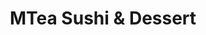 ---
layout: place
title: "MTea Sushi & Dessert"
permalink: /new-jersey/princeton/mtea-sushi-dessert.html
stateAbbr: NJ
stateName: New Jersey
cityName: Princeton
seo:
  name: "MTea Sushi & Dessert"
  type: Restaurant
  links: https://www.princetonmteasushidessert.com/
description: "MTea Sushi & Dessert serves delicious sushi in Princeton, New Jersey. Try fresh Japanese dishes for a great dining experience. Available for takeout, delivery, lunch, and dinner."
place_id: ChIJt97I6uznw4kRmbQE8lwuiS0
photos:
  - name: >-
      places/ChIJt97I6uznw4kRmbQE8lwuiS0/photos/AeeoHcKhywGSlras36sFJiVXo1nnEX82io8-kOuYDhLNVGrGP6tXoh2wRPNYcFAOIiAQBaKzyc4SjbPaYHH-B8GwpDrIgQXLa_vsCZ8tcW9aDpGGlDL7LLCDEc4n52TeVTcVZgtMu6VhNZNxBzDKxQKv9FONN_IKgdLRtmz_eIIhEDnYwbDwfUNJjvgjluV7NVt85itIAAqhHUzNz2aphiopduyVR40hyaFzT02B-G3PfkDIjvQ8uAvLOBVlyJ8xWLzJayl7tIXW2pHzDK105i9AEayBF9oYNT2K7fTUU5sL7t0Fng
    widthPx: 2048
    heightPx: 1536
    authorAttributions:
      - displayName: MTea Sushi & Dessert
        uri: https://maps.google.com/maps/contrib/108466656468883433854
        photoUri: >-
          https://lh3.googleusercontent.com/a-/ALV-UjX6EujzBOh2H9hzSlC6RMxDfRLGNsvTmerjyLTeIroQrezcC0r0=s100-p-k-no-mo
    flagContentUri: >-
      https://www.google.com/local/imagery/report/?cb_client=maps_api_places.places_api&image_key=!1e10!2sAF1QipMfwbuA8VRHgU8VpHLdFWnXWd5-KsD0PIBZ9x2p&hl=en-US
    googleMapsUri: >-
      https://www.google.com/maps/place//data=!3m4!1e2!3m2!1sAF1QipMfwbuA8VRHgU8VpHLdFWnXWd5-KsD0PIBZ9x2p!2e10!4m2!3m1!1s0x89c3e7eceac8deb7:0x2d892e5cf204b499
  - name: >-
      places/ChIJt97I6uznw4kRmbQE8lwuiS0/photos/AeeoHcJRyo8T6PCB7OKU3Ig3v_hykOXKXb0IMmwRo8XJQ12jTlP9xvPZwh0DQR4miAIQv2nPsCIT6vIwRcxB4c6myvb81V2E47uVnX7zaQXh4VLmYsfX73-Ig-hZvV4FFEZhWmggltdpmyj9hnCkGzR-3r3Qrc0I9QC4LMl7YKYSi_rnDwkkfenGa90IUcBj-lf3zBotM_Jzn1CpExlEUgdm-Df-4LfFSvpNx5afsazSlT46quEslHyIvuHfnl1o-mR9xqlEZAVS62q5ri1zNgDmPrh8mCEcYzStzZrH2H3dTjXsNA
    widthPx: 3024
    heightPx: 3780
    authorAttributions:
      - displayName: MTea Sushi & Dessert
        uri: https://maps.google.com/maps/contrib/108466656468883433854
        photoUri: >-
          https://lh3.googleusercontent.com/a-/ALV-UjX6EujzBOh2H9hzSlC6RMxDfRLGNsvTmerjyLTeIroQrezcC0r0=s100-p-k-no-mo
    flagContentUri: >-
      https://www.google.com/local/imagery/report/?cb_client=maps_api_places.places_api&image_key=!1e10!2sAF1QipOl7jRMm-XzVhUl7mtIKIsYCSoHr3LEX7j0qTti&hl=en-US
    googleMapsUri: >-
      https://www.google.com/maps/place//data=!3m4!1e2!3m2!1sAF1QipOl7jRMm-XzVhUl7mtIKIsYCSoHr3LEX7j0qTti!2e10!4m2!3m1!1s0x89c3e7eceac8deb7:0x2d892e5cf204b499
  - name: >-
      places/ChIJt97I6uznw4kRmbQE8lwuiS0/photos/AeeoHcLfjAH9CjrJfN0wWPwtykd7QMbkf2Pkhi2TE6U3rFkiS4oSZqM0ICnnIj97RxDL3okoTPVD-pZVaxCtCocHUOtUjFPoK9u2uH2FwJZyU8ohRfzvG36HnsTScpRxziY7-Eqvd8o3_bDvkeLygyMGq92du4FDzT9WZpwSdqlCq9e6OiplzrBxy1qdH5uNim-Q1dmussYCSn-Z2Dbz2Hwu2yTGFSinRLFMMVVuA61afxvs3pdWv3dZwx053GG8us0p2DW5Q2uUn6zxWkqshMxKNnfBKz2iX8YU5EqpBlbdRKdYMQH-K0yVkr5QovDGh3HiwkT19t8BpqI0jRTy3CxOtqkRT7FI5cLFkiS2Dsi__aAW-yNYaj0BG1EYL8LpX0Me41RzeNH6dcfpqi_wwFuK0RS5M4sp6psvBC7tMthxyrrE8g
    widthPx: 3628
    heightPx: 2721
    authorAttributions:
      - displayName: ning ning
        uri: https://maps.google.com/maps/contrib/109449587709316035046
        photoUri: >-
          https://lh3.googleusercontent.com/a/ACg8ocIunn2vvC8UFZSQKsE9UU1ZkmRb6-d6TT265BYolQczZyyxdg=s100-p-k-no-mo
    flagContentUri: >-
      https://www.google.com/local/imagery/report/?cb_client=maps_api_places.places_api&image_key=!1e10!2sCIHM0ogKEICAgIDfxre1QQ&hl=en-US
    googleMapsUri: >-
      https://www.google.com/maps/place//data=!3m4!1e2!3m2!1sCIHM0ogKEICAgIDfxre1QQ!2e10!4m2!3m1!1s0x89c3e7eceac8deb7:0x2d892e5cf204b499
  - name: >-
      places/ChIJt97I6uznw4kRmbQE8lwuiS0/photos/AeeoHcLQy7YpEv_1asOp-_s9-zViNpLF6kSkrUA3CrSC5ExQ-pVgg0XQZk1z_kF-GPkSafm5-F88oBIq8h2vpSAEWZhuEXihLshfhHuISoZFOg2gUaM-azuBzsDSebv9XhlaZVasdBoBGek6vuwbzmpK1xupdt_0sj_b6zfG9XjZtnuLnvQV9sDLeceTEYGJVkGHuWMAAAa6Gan8ybHzet7SkV5fcg-OwIjuuE73XeXiTOgCWQusapv1kjSBZeNtNmFUVpln6n4o2gvgWVFAcw_FVHUrj-VbkeWh_V4tHogb1WeWuA
    widthPx: 4032
    heightPx: 3024
    authorAttributions:
      - displayName: MTea Sushi & Dessert
        uri: https://maps.google.com/maps/contrib/108466656468883433854
        photoUri: >-
          https://lh3.googleusercontent.com/a-/ALV-UjX6EujzBOh2H9hzSlC6RMxDfRLGNsvTmerjyLTeIroQrezcC0r0=s100-p-k-no-mo
    flagContentUri: >-
      https://www.google.com/local/imagery/report/?cb_client=maps_api_places.places_api&image_key=!1e10!2sAF1QipNgVUOAbwn1_WvjH6K2KGWQkwQxnsJVWHDYB4YL&hl=en-US
    googleMapsUri: >-
      https://www.google.com/maps/place//data=!3m4!1e2!3m2!1sAF1QipNgVUOAbwn1_WvjH6K2KGWQkwQxnsJVWHDYB4YL!2e10!4m2!3m1!1s0x89c3e7eceac8deb7:0x2d892e5cf204b499
  - name: >-
      places/ChIJt97I6uznw4kRmbQE8lwuiS0/photos/AeeoHcITx0Chb4RO3BL2I8jYkV2i_1SN2hl-QyR5qtSSr7qZJV7OhTBVQhaGS1SAoEPQcf632ivsbXC325HKKbQI4pcUWrfJoKYgXdQfChe1BKDFAUf4lcPEmCscPJgzCe13y3ZM3_FzkKJcR23xYkGZ4LVDrlao0Lb4uuHFJqa58XecNiOxa3wmitDI9b7FR0AvD7W480kstMt_iA2z2GVVQu7XHdrEZeHGyK-w_9OWAJvbHBBNSg7N4sZJmV9t0WtDqY00DoqMbx9TjQx8f-fjWHXDLSm-Nr0EtxnZbNZs8Owo0Q
    widthPx: 960
    heightPx: 640
    authorAttributions:
      - displayName: MTea Sushi & Dessert
        uri: https://maps.google.com/maps/contrib/108466656468883433854
        photoUri: >-
          https://lh3.googleusercontent.com/a-/ALV-UjX6EujzBOh2H9hzSlC6RMxDfRLGNsvTmerjyLTeIroQrezcC0r0=s100-p-k-no-mo
    flagContentUri: >-
      https://www.google.com/local/imagery/report/?cb_client=maps_api_places.places_api&image_key=!1e10!2sAF1QipOvx3Np03epJ0CN5bYlaXYdAgFW_Fh8w2EPi_9_&hl=en-US
    googleMapsUri: >-
      https://www.google.com/maps/place//data=!3m4!1e2!3m2!1sAF1QipOvx3Np03epJ0CN5bYlaXYdAgFW_Fh8w2EPi_9_!2e10!4m2!3m1!1s0x89c3e7eceac8deb7:0x2d892e5cf204b499
  - name: >-
      places/ChIJt97I6uznw4kRmbQE8lwuiS0/photos/AeeoHcLs25hs9hshPVjTt7fw_6klQ6NwowZRP1IgSOeKLMjaTE9FifnpTlApW_LdApxEtMDrPh_71mhGJeu87qICeDy4tMlQWH6-P3Zx97Hr9IGu-BR7NCxViW08IIsm_Ub0EeuEZGygE4XsMaQeTOuc9uJ6Yux2PsnxZ7qxnxu_XBZ4e1CvgoZgQZEJUOr-0Xf4ji827nDopZGf_zFi2xbgv3bKusEm8FbKZBw-cIxoiWt1geZBfoXA_TZJKHsN7i9z47BBrNc6io2cNsekgyuksXHcljW4JjUcNf9Pdnwx3oFSEw
    widthPx: 1308
    heightPx: 1744
    authorAttributions:
      - displayName: MTea Sushi & Dessert
        uri: https://maps.google.com/maps/contrib/108466656468883433854
        photoUri: >-
          https://lh3.googleusercontent.com/a-/ALV-UjX6EujzBOh2H9hzSlC6RMxDfRLGNsvTmerjyLTeIroQrezcC0r0=s100-p-k-no-mo
    flagContentUri: >-
      https://www.google.com/local/imagery/report/?cb_client=maps_api_places.places_api&image_key=!1e10!2sAF1QipOMn6fYLd32fa2CqDZaUWAY0Xf-3KkF2oZEw5Wf&hl=en-US
    googleMapsUri: >-
      https://www.google.com/maps/place//data=!3m4!1e2!3m2!1sAF1QipOMn6fYLd32fa2CqDZaUWAY0Xf-3KkF2oZEw5Wf!2e10!4m2!3m1!1s0x89c3e7eceac8deb7:0x2d892e5cf204b499
  - name: >-
      places/ChIJt97I6uznw4kRmbQE8lwuiS0/photos/AeeoHcLQCrt-mhu_DEF38qpvQv4dlvVhcaOhvpRmpGBHRfDJkOujY-auFdr6O4uiugqtwZuK-hU0Fzmxi1FydDTSndYjM6CtVnu8sTzIUq1cMyR5utDlzjayEiad9NG3AJ1dxk945SUPOa_c2uOv7zrl39HvSmExNTaH1qIp28axEfxm8IQpiaiRkmSryAfRGuiA26CbkwybF2MlfyQFcv8ucTKzNb24BYD3hYk9nebIXEJJgZTqgdziHJV_xXkH2lLz0HNQTmksU9yMnLKlkGrhFVJAJFgSAvGQBPheS40TOKhyjzUX-WLbBn8F1hKoPk5qBjMhBLkTWRROFjYkYy9X6UNPqpRFrxyjwjvjt8Sq0qV5FJnou0gUQVgm7bG8SiMZrKs6p0PeOxPsqKnHWDtGKFrSdrJfXJIKTq0LR-YJ-8RDkUeXonh6aOuLdvnxFJPa
    widthPx: 3000
    heightPx: 4000
    authorAttributions:
      - displayName: Ollie Hennis
        uri: https://maps.google.com/maps/contrib/101268067512632302714
        photoUri: >-
          https://lh3.googleusercontent.com/a-/ALV-UjVrlz0Ofd-cj0HV7JhqtF_X1yi29ogvsqcwN3JyAxxCWj08UW8=s100-p-k-no-mo
    flagContentUri: >-
      https://www.google.com/local/imagery/report/?cb_client=maps_api_places.places_api&image_key=!1e10!2sCIABIhADyc5UNxzdDWfGm8IAApP4&hl=en-US
    googleMapsUri: >-
      https://www.google.com/maps/place//data=!3m4!1e2!3m2!1sCIABIhADyc5UNxzdDWfGm8IAApP4!2e10!4m2!3m1!1s0x89c3e7eceac8deb7:0x2d892e5cf204b499
  - name: >-
      places/ChIJt97I6uznw4kRmbQE8lwuiS0/photos/AeeoHcKwtJcukTHyoQFgpbsnP6m9ahIq2LfDlco6wKbyndKeLLPspHSvqX0MUrw8VK-jayi78CBAMgf_o-td71kH65GDohzGGaUAx8dun1Y35t1lhYsBgv3Llq0Vwe6CJ50g3CS2x0WGYH618V7ErcZs4xBkCbEpgKiR7sZab2iYZ8OvM8jM90UxP7tIvWFzLaM3Y0OgEQhmlY74IIQATry0kwKZBwVtIJ1ja99qIpW7DBeOvezRe9sazfDbF7UzWhr6Oq0j3pKhMHiBf1LdAUh-RjQZ8cC9SP6FwqfdoMgb81doLkZdAJHHILOTJj3tLYscmiP_i7L-hr3TyH1DevRZnTua6Dqf_yJMoc71nCQ0ij7mlgtn6zyKP5tIYVejkiXTn0XHezJjgGGv0qf6S8u7o-zzjlPHrutTiJcaqQsH1vyntQ
    widthPx: 4800
    heightPx: 3600
    authorAttributions:
      - displayName: Jessica Hou
        uri: https://maps.google.com/maps/contrib/117263674635474951810
        photoUri: >-
          https://lh3.googleusercontent.com/a/ACg8ocKnPQVaKXJQ7Ur_dTNOU58s5Tgls8CzuzwvZkyaZ0kl9SQ1sVa1=s100-p-k-no-mo
    flagContentUri: >-
      https://www.google.com/local/imagery/report/?cb_client=maps_api_places.places_api&image_key=!1e10!2sCIHM0ogKEICAgID_9MmZeA&hl=en-US
    googleMapsUri: >-
      https://www.google.com/maps/place//data=!3m4!1e2!3m2!1sCIHM0ogKEICAgID_9MmZeA!2e10!4m2!3m1!1s0x89c3e7eceac8deb7:0x2d892e5cf204b499
  - name: >-
      places/ChIJt97I6uznw4kRmbQE8lwuiS0/photos/AeeoHcJfvmiA2WUDA-H_9SalsXLQ4CIAzi7L5M0OWi47R2dHP-flhOLq2skMrc7T8EIbXdXiCJsu-vhgkP-Ki8OHaz0TRhGKTYSE72hgAoMz47bEFKUfmrCxQwp7ReIujmWbUHe1lAmzhmn3_tixXb6DR6dLYl2hrrxn8tPgsK0oapjHH3VecjWqdXHJ6lQpB9pdR1JKBsCzPHLctXdygQJNHuXBH64UBmkozFfHE6UkGaE25fxCLR6zvWXdcX867DnCTTJxdcBc03kooKpmb-75PC-eVpW_XpMD1GwZYV1hmtG5s-4LlBGAfnK5hbJ5qHAHCIcofyqnZ0OJEkEyh1ran0c_z_zi_7TG0LqUu-LqNRXJS-GAWDP51HxPv1IUfFRHsQEZFhPMbCQO2DE4VaX1ssBhbEFMlvt_2CJs9vRcLicxB5pV
    widthPx: 4032
    heightPx: 3024
    authorAttributions:
      - displayName: Eve Bauer
        uri: https://maps.google.com/maps/contrib/113820060224170080050
        photoUri: >-
          https://lh3.googleusercontent.com/a-/ALV-UjVPvyJWqZslWpU7N8H_vAkd_Yh_hpJAA-c93o53g5qIaFUFXgJt=s100-p-k-no-mo
    flagContentUri: >-
      https://www.google.com/local/imagery/report/?cb_client=maps_api_places.places_api&image_key=!1e10!2sCIHM0ogKEICAgIDfmZDS2QE&hl=en-US
    googleMapsUri: >-
      https://www.google.com/maps/place//data=!3m4!1e2!3m2!1sCIHM0ogKEICAgIDfmZDS2QE!2e10!4m2!3m1!1s0x89c3e7eceac8deb7:0x2d892e5cf204b499
  - name: >-
      places/ChIJt97I6uznw4kRmbQE8lwuiS0/photos/AeeoHcK_at29zY5Y4tb1r-jJd4ewrbipfX5NimTVE5IGwu82rDV5J3TxXkPT0LAqh2iTdnQQwQmBlSHUnmGrJH3kT4ukJsyGPZETQAYZTXmmP2BBaFNdJnLKaZz2sy58g7THiTjXANWmA6X07ffTCuGmJ7X-4jWc4fCJEZXueHabtG2dNUIZrB4NJ1s9G22GhMO0qnQH_w_cMm0yBqDRylWtTtWEgIzM1gPM1V-4FEWgWpanmPw9VWOEmtBJshUVDkmA6unwA_0_VSNrv1u0I3GrxpUyNpbkD1DkgxvlcQkNtS2IL5ajzP6VrMahydnOKTYxnkUF-soX2bKMd6z0Xc65F9UBRWeWwtC7xMde9fuWSENZKu2IbvnZ-3rmGVG1i5mPHvhQ7yDfVCKjn73-rsc8rX3V3_WJ_LcNbdvtT--BqEZ85w
    widthPx: 4000
    heightPx: 3000
    authorAttributions:
      - displayName: Herly Velarde
        uri: https://maps.google.com/maps/contrib/113118023428742078232
        photoUri: >-
          https://lh3.googleusercontent.com/a/ACg8ocI4BitbmOBHXdTWmJG2TwQafn8YeFyEJnX8FeaU27Uvm0Mv2g=s100-p-k-no-mo
    flagContentUri: >-
      https://www.google.com/local/imagery/report/?cb_client=maps_api_places.places_api&image_key=!1e10!2sCIHM0ogKEICAgIChp73CdA&hl=en-US
    googleMapsUri: >-
      https://www.google.com/maps/place//data=!3m4!1e2!3m2!1sCIHM0ogKEICAgIChp73CdA!2e10!4m2!3m1!1s0x89c3e7eceac8deb7:0x2d892e5cf204b499
address: 86 Nassau St, Princeton, NJ 08542, USA
street: 86 Nassau St
city: Princeton
state: NJ
zip: '08542'
country: USA
neighborhood: null
latitude: '40.349800'
longitude: '-74.660159'
accessibility_options:
  wheelchairAccessibleEntrance: true
  wheelchairAccessibleRestroom: true
  wheelchairAccessibleSeating: true
business_status: OPERATIONAL
name: MTea Sushi & Dessert
google_maps_links:
  directionsUri: >-
    https://www.google.com/maps/dir//''/data=!4m7!4m6!1m1!4e2!1m2!1m1!1s0x89c3e7eceac8deb7:0x2d892e5cf204b499!3e0
  placeUri: https://maps.google.com/?cid=3281204780248380569
  writeAReviewUri: >-
    https://www.google.com/maps/place//data=!4m3!3m2!1s0x89c3e7eceac8deb7:0x2d892e5cf204b499!12e1
  reviewsUri: >-
    https://www.google.com/maps/place//data=!4m4!3m3!1s0x89c3e7eceac8deb7:0x2d892e5cf204b499!9m1!1b1
  photosUri: >-
    https://www.google.com/maps/place//data=!4m3!3m2!1s0x89c3e7eceac8deb7:0x2d892e5cf204b499!10e5
primary_type: Sushi Restaurant
opening_hours:
  regular: null
  current: null
secondary_opening_hours:
  regular:
    weekdayDescriptions: null
    type: null
  current:
    weekdayDescriptions: null
    type: null
phone: (848) 668-3296
price_level: null
price_range: null
rating: '4.8'
rating_count: 0
website: https://www.princetonmteasushidessert.com/
reviews:
  - name: >-
      places/ChIJt97I6uznw4kRmbQE8lwuiS0/reviews/ChZDSUhNMG9nS0VJQ0FnTURRcEtEbWRBEAE
    relativePublishTimeDescription: a month ago
    rating: 4
    text:
      text: >-
        First time here!


        The place is really tiny, and with so many people, it wasn’t the most
        comfortable. We ordered at the kiosk and waited about 10 minutes for our
        food, which was fine. The food was good, but I found it a bit pricey for
        the portion sizes. Also, I didn’t like the silken tofu in the bowl—firm
        tofu would have been a better choice in my opinion. The veggies were
        fresh and nice, though.


        What really affected the experience for me was the super loud music. We
        literally couldn’t hear each other at the table, which was a huge
        letdown.
      languageCode: en
    originalText:
      text: >-
        First time here!


        The place is really tiny, and with so many people, it wasn’t the most
        comfortable. We ordered at the kiosk and waited about 10 minutes for our
        food, which was fine. The food was good, but I found it a bit pricey for
        the portion sizes. Also, I didn’t like the silken tofu in the bowl—firm
        tofu would have been a better choice in my opinion. The veggies were
        fresh and nice, though.


        What really affected the experience for me was the super loud music. We
        literally couldn’t hear each other at the table, which was a huge
        letdown.
      languageCode: en
    authorAttribution:
      displayName: Diana Dvorská
      uri: https://www.google.com/maps/contrib/107783948626034549522/reviews
      photoUri: >-
        https://lh3.googleusercontent.com/a/ACg8ocL7FVYe9sqPBD9PF0e0v8h0iLdXo0eW9ndUltJQEYcEsLnv7g=s128-c0x00000000-cc-rp-mo-ba4
    publishTime: '2025-03-09T01:07:28.420578Z'
    flagContentUri: >-
      https://www.google.com/local/review/rap/report?postId=ChZDSUhNMG9nS0VJQ0FnTURRcEtEbWRBEAE&d=17924085&t=1
    googleMapsUri: >-
      https://www.google.com/maps/reviews/data=!4m6!14m5!1m4!2m3!1sChZDSUhNMG9nS0VJQ0FnTURRcEtEbWRBEAE!2m1!1s0x89c3e7eceac8deb7:0x2d892e5cf204b499
  - name: >-
      places/ChIJt97I6uznw4kRmbQE8lwuiS0/reviews/ChZDSUhNMG9nS0VJQ0FnSUN2LUpUbUlnEAE
    relativePublishTimeDescription: 4 months ago
    rating: 5
    text:
      text: >-
        Happy experience with MTea!!

        The customer service was outstanding-

        friendly, attentive, and genuinely welcoming. The poke bowl was
        absolutely delicious and

        packed with fresh, high-quality ingredients. The portion was generous.
        If you're looking for great food and exceptional service, Mtea and Sushi
        is the place to go. Highly recommend!
      languageCode: en
    originalText:
      text: >-
        Happy experience with MTea!!

        The customer service was outstanding-

        friendly, attentive, and genuinely welcoming. The poke bowl was
        absolutely delicious and

        packed with fresh, high-quality ingredients. The portion was generous.
        If you're looking for great food and exceptional service, Mtea and Sushi
        is the place to go. Highly recommend!
      languageCode: en
    authorAttribution:
      displayName: 杨雨
      uri: https://www.google.com/maps/contrib/106115057691003675823/reviews
      photoUri: >-
        https://lh3.googleusercontent.com/a/ACg8ocLeH69QnXDMo1xV8MHkqeffbMk7wx0h46mUToGnWNapBhJqiQ=s128-c0x00000000-cc-rp-mo
    publishTime: '2024-12-07T23:44:19.881397Z'
    flagContentUri: >-
      https://www.google.com/local/review/rap/report?postId=ChZDSUhNMG9nS0VJQ0FnSUN2LUpUbUlnEAE&d=17924085&t=1
    googleMapsUri: >-
      https://www.google.com/maps/reviews/data=!4m6!14m5!1m4!2m3!1sChZDSUhNMG9nS0VJQ0FnSUN2LUpUbUlnEAE!2m1!1s0x89c3e7eceac8deb7:0x2d892e5cf204b499
  - name: >-
      places/ChIJt97I6uznw4kRmbQE8lwuiS0/reviews/ChZDSUhNMG9nS0VJQ0FnSUNYNjdIY0l3EAE
    relativePublishTimeDescription: 5 months ago
    rating: 5
    text:
      text: >-
        Everything here is great. The vibes, food, drinks, and desserts are all
        amazing. I only got a drink and a dessert, but there were plenty of
        other excellent options. Their passion fruit green tea was so refreshing
        and captured the passion fruit taste. I also got their creme brulee
        mille crepe (the employees were kind enough to suggest their favorites).
        It was extremely good and sweet. Although the creme brulee aspect wasn't
        the best (sugar wasn't completely melted), the crepes taste made up for
        it. I was able to study there and have a great snack. I am definitely
        coming back to try their other desserts and delicious foods!
      languageCode: en
    originalText:
      text: >-
        Everything here is great. The vibes, food, drinks, and desserts are all
        amazing. I only got a drink and a dessert, but there were plenty of
        other excellent options. Their passion fruit green tea was so refreshing
        and captured the passion fruit taste. I also got their creme brulee
        mille crepe (the employees were kind enough to suggest their favorites).
        It was extremely good and sweet. Although the creme brulee aspect wasn't
        the best (sugar wasn't completely melted), the crepes taste made up for
        it. I was able to study there and have a great snack. I am definitely
        coming back to try their other desserts and delicious foods!
      languageCode: en
    authorAttribution:
      displayName: Sebastian Ortega
      uri: https://www.google.com/maps/contrib/108871711300374978207/reviews
      photoUri: >-
        https://lh3.googleusercontent.com/a-/ALV-UjV7DraJqs4slTLlhStF_2-Qx4vVd65sLP7we3qIdWjlKTTmOwlntQ=s128-c0x00000000-cc-rp-mo-ba6
    publishTime: '2024-10-20T18:04:11.678050Z'
    flagContentUri: >-
      https://www.google.com/local/review/rap/report?postId=ChZDSUhNMG9nS0VJQ0FnSUNYNjdIY0l3EAE&d=17924085&t=1
    googleMapsUri: >-
      https://www.google.com/maps/reviews/data=!4m6!14m5!1m4!2m3!1sChZDSUhNMG9nS0VJQ0FnSUNYNjdIY0l3EAE!2m1!1s0x89c3e7eceac8deb7:0x2d892e5cf204b499
  - name: >-
      places/ChIJt97I6uznw4kRmbQE8lwuiS0/reviews/ChZDSUhNMG9nS0VJQ0FnSURQdWYtR1F3EAE
    relativePublishTimeDescription: 4 months ago
    rating: 5
    text:
      text: >-
        I had an amazing experience at Mtea and Sushi! The customer service was
        outstanding—friendly, attentive, and genuinely welcoming. The poke bowl
        was absolutely delicious and packed with fresh, high-quality
        ingredients. The portion was generous. If you’re looking for great food
        and exceptional service, Mtea and Sushi is the place to go. Highly
        recommend!
      languageCode: en
    originalText:
      text: >-
        I had an amazing experience at Mtea and Sushi! The customer service was
        outstanding—friendly, attentive, and genuinely welcoming. The poke bowl
        was absolutely delicious and packed with fresh, high-quality
        ingredients. The portion was generous. If you’re looking for great food
        and exceptional service, Mtea and Sushi is the place to go. Highly
        recommend!
      languageCode: en
    authorAttribution:
      displayName: Lillian Hsu
      uri: https://www.google.com/maps/contrib/104418287512120739809/reviews
      photoUri: >-
        https://lh3.googleusercontent.com/a-/ALV-UjVjoBrYlKY7D8MOOasq1OjwejkZv85BvKVEo7Tcaz7glr6VQU-_=s128-c0x00000000-cc-rp-mo
    publishTime: '2024-12-03T23:27:27.545534Z'
    flagContentUri: >-
      https://www.google.com/local/review/rap/report?postId=ChZDSUhNMG9nS0VJQ0FnSURQdWYtR1F3EAE&d=17924085&t=1
    googleMapsUri: >-
      https://www.google.com/maps/reviews/data=!4m6!14m5!1m4!2m3!1sChZDSUhNMG9nS0VJQ0FnSURQdWYtR1F3EAE!2m1!1s0x89c3e7eceac8deb7:0x2d892e5cf204b499
  - name: >-
      places/ChIJt97I6uznw4kRmbQE8lwuiS0/reviews/ChZDSUhNMG9nS0VJQ0FnSURmbVpEU0dREAE
    relativePublishTimeDescription: 3 months ago
    rating: 5
    text:
      text: >-
        It’s my first time coming to this place with my friends and the Oreo
        Brûlée Bubble tea is really good! I also ate their cookies and cream
        macaroon and they are very good quality. The employees are very
        respectable, kind and welcoming. I highly recommend coming to visit and
        trying their boba + food :)
      languageCode: en
    originalText:
      text: >-
        It’s my first time coming to this place with my friends and the Oreo
        Brûlée Bubble tea is really good! I also ate their cookies and cream
        macaroon and they are very good quality. The employees are very
        respectable, kind and welcoming. I highly recommend coming to visit and
        trying their boba + food :)
      languageCode: en
    authorAttribution:
      displayName: Eve Bauer
      uri: https://www.google.com/maps/contrib/113820060224170080050/reviews
      photoUri: >-
        https://lh3.googleusercontent.com/a-/ALV-UjVPvyJWqZslWpU7N8H_vAkd_Yh_hpJAA-c93o53g5qIaFUFXgJt=s128-c0x00000000-cc-rp-mo
    publishTime: '2025-01-08T02:55:22.642148Z'
    flagContentUri: >-
      https://www.google.com/local/review/rap/report?postId=ChZDSUhNMG9nS0VJQ0FnSURmbVpEU0dREAE&d=17924085&t=1
    googleMapsUri: >-
      https://www.google.com/maps/reviews/data=!4m6!14m5!1m4!2m3!1sChZDSUhNMG9nS0VJQ0FnSURmbVpEU0dREAE!2m1!1s0x89c3e7eceac8deb7:0x2d892e5cf204b499
parking_options:
  paidStreetParking: true
  paidGarageParking: true
payment_options:
  acceptsCreditCards: true
  acceptsDebitCards: true
  acceptsCashOnly: false
allow_dogs: null
curbside_pickup: false
delivery: true
dine_in: true
good_for_children: true
good_for_groups: null
good_for_sports: false
live_music: false
menu_for_children: false
outdoor_seating: true
reservable: false
restroom: true
serves_beer: null
serves_breakfast: true
serves_brunch: null
serves_cocktails: null
serves_coffee: true
serves_dinner: true
serves_dessert: true
serves_lunch: true
serves_vegetarian_food: null
serves_wine: null
takeout: true
update_category: essentials
summary: null

---